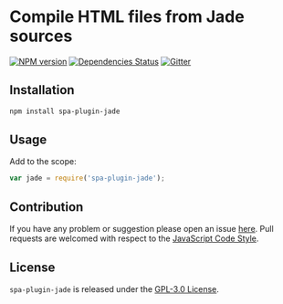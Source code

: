 Compile HTML files from Jade sources
====================================

[![NPM version](https://img.shields.io/npm/v/spa-plugin-jade.svg?style=flat-square)](https://www.npmjs.com/package/spa-plugin-jade)
[![Dependencies Status](https://img.shields.io/david/spasdk/plugin-jade.svg?style=flat-square)](https://david-dm.org/spasdk/plugin-jade)
[![Gitter](https://img.shields.io/badge/gitter-join%20chat-blue.svg?style=flat-square)](https://gitter.im/DarkPark/spasdk)


## Installation ##

```bash
npm install spa-plugin-jade
```


## Usage ##

Add to the scope:

```js
var jade = require('spa-plugin-jade');
```


## Contribution ##

If you have any problem or suggestion please open an issue [here](https://github.com/spasdk/plugin-jade/issues).
Pull requests are welcomed with respect to the [JavaScript Code Style](https://github.com/DarkPark/jscs).


## License ##

`spa-plugin-jade` is released under the [GPL-3.0 License](http://opensource.org/licenses/GPL-3.0).
